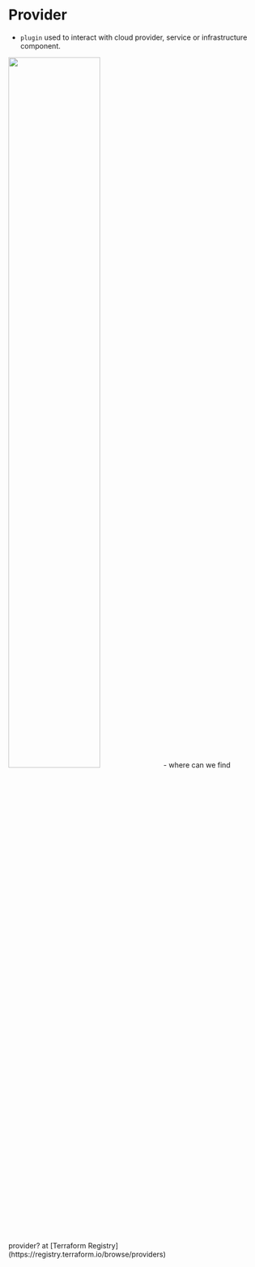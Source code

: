 # Provider

- `plugin` used to interact with cloud provider, service or infrastructure component.
<img src="https://k21academy.com/wp-content/uploads/2020/08/terraform-providers.png" width=60%>
- where can we find provider? at [Terraform Registry](https://registry.terraform.io/browse/providers)